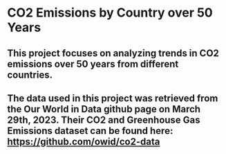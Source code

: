 # CO2 Emissions by Country over 50 Years
## This project focuses on analyzing trends in CO2 emissions over 50 years from different countries. 
## The data used in this project was retrieved from the Our World in Data github page on March 29th, 2023. Their CO2 and Greenhouse Gas Emissions dataset can be found here: https://github.com/owid/co2-data
